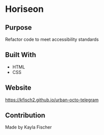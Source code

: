 # Horiseon

## Purpose
Refactor code to meet accessibility standards

## Built With
* HTML
* CSS

## Website
https://kfisch2.github.io/urban-octo-telegram


## Contribution
Made by Kayla Fischer

